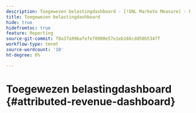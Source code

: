 ```yaml
---
description: Toegewezen belastingdashboard - [!DNL Marketo Measure] - Product
title: Toegewezen belastingdashboard
hide: true
hidefromtoc: true
feature: Reporting
source-git-commit: f8a37a996afefe78900e57e1eb166cdd50b5347f
workflow-type: tm+mt
source-wordcount: '10'
ht-degree: 0%

---
```


# Toegewezen belastingdashboard {#attributed-revenue-dashboard}
